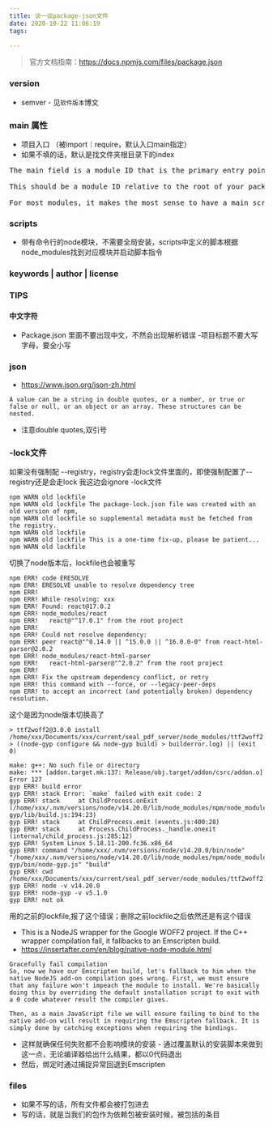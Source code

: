 ```yaml
---
title: 谈一谈package-json文件
date: 2020-10-22 11:06:19
tags:

---
```


> 官方文档指南：https://docs.npmjs.com/files/package.json

### version 
- semver - 见```软件版本```博文
### main 属性
- 项目入口 （被import｜require，默认入口main指定）
- 如果不填的话，默认是找文件夹根目录下的index
<pre>
The main field is a module ID that is the primary entry point to your program. That is, if your package is named foo, and a user installs it, and then does require("foo"), then your main module’s exports object will be returned.

This should be a module ID relative to the root of your package folder.

For most modules, it makes the most sense to have a main script and often not much else.
</pre>

### scripts
- 带有命令行的node模块，不需要全局安装，scripts中定义的脚本根据node_modules找到对应模块并启动脚本指令

### keywords | author | license
### TIPS
#### 中文字符
- Package.json 里面不要出现中文，不然会出现解析错误
-项目标题不要大写字母，要全小写


### json
- https://www.json.org/json-zh.html
```
A value can be a string in double quotes, or a number, or true or false or null, or an object or an array. These structures can be nested.
```
- 注意double quotes,双引号

### -lock文件
如果没有强制配 --registry，registry会走lock文件里面的，即使强制配置了--registry还是会走lock
我这边会ignore -lock文件
```
npm WARN old lockfile 
npm WARN old lockfile The package-lock.json file was created with an old version of npm,
npm WARN old lockfile so supplemental metadata must be fetched from the registry.
npm WARN old lockfile 
npm WARN old lockfile This is a one-time fix-up, please be patient...
npm WARN old lockfile 
```
切换了node版本后，lockfile也会被重写

```
npm ERR! code ERESOLVE
npm ERR! ERESOLVE unable to resolve dependency tree
npm ERR! 
npm ERR! While resolving: xxx
npm ERR! Found: react@17.0.2
npm ERR! node_modules/react
npm ERR!   react@"^17.0.1" from the root project
npm ERR! 
npm ERR! Could not resolve dependency:
npm ERR! peer react@"^0.14.0 || ^15.0.0 || ^16.0.0-0" from react-html-parser@2.0.2
npm ERR! node_modules/react-html-parser
npm ERR!   react-html-parser@"^2.0.2" from the root project
npm ERR! 
npm ERR! Fix the upstream dependency conflict, or retry
npm ERR! this command with --force, or --legacy-peer-deps
npm ERR! to accept an incorrect (and potentially broken) dependency resolution.
```
这个是因为node版本切换高了
```
> ttf2woff2@3.0.0 install /home/xxx/Documents/xxx/current/seal_pdf_server/node_modules/ttf2woff2
> ((node-gyp configure && node-gyp build) > builderror.log) || (exit 0)

make: g++: No such file or directory
make: *** [addon.target.mk:137: Release/obj.target/addon/csrc/addon.o] Error 127
gyp ERR! build error 
gyp ERR! stack Error: `make` failed with exit code: 2
gyp ERR! stack     at ChildProcess.onExit (/home/xxx/.nvm/versions/node/v14.20.0/lib/node_modules/npm/node_modules/node-gyp/lib/build.js:194:23)
gyp ERR! stack     at ChildProcess.emit (events.js:400:28)
gyp ERR! stack     at Process.ChildProcess._handle.onexit (internal/child_process.js:285:12)
gyp ERR! System Linux 5.18.11-200.fc36.x86_64
gyp ERR! command "/home/xxx/.nvm/versions/node/v14.20.0/bin/node" "/home/xxx/.nvm/versions/node/v14.20.0/lib/node_modules/npm/node_modules/node-gyp/bin/node-gyp.js" "build"
gyp ERR! cwd /home/xxx/Documents/xxx/current/seal_pdf_server/node_modules/ttf2woff2
gyp ERR! node -v v14.20.0
gyp ERR! node-gyp -v v5.1.0
gyp ERR! not ok
```
用的之前的lockfile,报了这个错误；删除之前lockfile之后依然还是有这个错误
- This is a NodeJS wrapper for the Google WOFF2 project. If the C++ wrapper compilation fail, it fallbacks to an Emscripten build.
- https://insertafter.com/en/blog/native-node-module.html
```
Gracefully fail compilation
So, now we have our Emscripten build, let's fallback to him when the native NodeJS add-on compilation goes wrong. First, we must ensure that any failure won't impeach the module to install. We're basically doing this by overriding the default installation script to exit with a 0 code whatever result the compiler gives.

Then, as a main JavaScript file we will ensure failing to bind to the native add-on will result in requiring the Emscripten fallback. It is simply done by catching exceptions when requiring the bindings.
```
- 这样就确保任何失败都不会影响模块的安装 - 通过覆盖默认的安装脚本来做到这一点，无论编译器给出什么结果，都以0代码退出
- 然后，绑定时通过捕捉异常回退到Emscripten


### files
- 如果不写的话，所有文件都会被打包进去
- 写的话，就是当我们的包作为依赖包被安装时候，被包括的条目